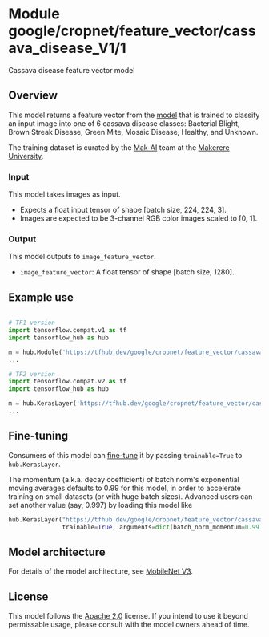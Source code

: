 # Module google/cropnet/feature_vector/cassava_disease_V1/1

Cassava disease feature vector model

<!-- asset-path: internal -->
<!-- module-type: image-feature-vector -->
<!-- fine-tunable: true -->
<!-- format: saved_model_2 -->
<!-- language: en -->
<!-- network-architecture: mobilenet-v3 -->

## Overview

This model returns a feature vector from the
[model](https://tfhub.dev/google/cropnet/classifier/cassava_disease_V1/2)
that is trained to classify an input image into one of 6 cassava disease
classes: Bacterial Blight, Brown Streak Disease, Green Mite, Mosaic Disease,
Healthy, and Unknown.

The training dataset is curated by the
[Mak-AI](http://www.air.ug/) team at the
[Makerere University](https://www.mak.ac.ug/).

### Input

This model takes images as input.

*   Expects a float input tensor of shape [batch size, 224, 224, 3].
*   Images are expected to be 3-channel RGB color images scaled to [0, 1].

### Output

This model outputs to `image_feature_vector`.

*   `image_feature_vector`: A float tensor of shape [batch size, 1280].

## Example use

```python

# TF1 version
import tensorflow.compat.v1 as tf
import tensorflow_hub as hub

m = hub.Module('https://tfhub.dev/google/cropnet/feature_vector/cassava_disease_V1/1')
...

# TF2 version
import tensorflow.compat.v2 as tf
import tensorflow_hub as hub

m = hub.KerasLayer('https://tfhub.dev/google/cropnet/feature_vector/cassava_disease_V1/1')
...
```

## Fine-tuning

Consumers of this model can
[fine-tune](https://www.tensorflow.org/hub/tf2_saved_model#fine-tuning) it by
passing `trainable=True` to `hub.KerasLayer`.

The momentum (a.k.a. decay coefficient) of batch norm's exponential moving
averages defaults to 0.99 for this model, in order to accelerate training on
small datasets (or with huge batch sizes). Advanced users can set another value
(say, 0.997) by loading this model like

```python
hub.KerasLayer("https://tfhub.dev/google/cropnet/feature_vector/cassava_disease_V1/1",
               trainable=True, arguments=dict(batch_norm_momentum=0.997))
```

## Model architecture

For details of the model architecture, see
[MobileNet V3](https://arxiv.org/abs/1905.02244).

## License

This model follows the [Apache 2.0](https://www.apache.org/licenses/LICENSE-2.0)
license. If you intend to use it beyond permissable usage, please consult with
the model owners ahead of time.
